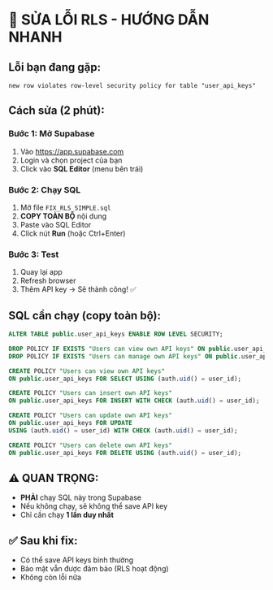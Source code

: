 # 🔧 SỬA LỖI RLS - HƯỚNG DẪN NHANH

## Lỗi bạn đang gặp:
```
new row violates row-level security policy for table "user_api_keys"
```

## Cách sửa (2 phút):

### Bước 1: Mở Supabase
1. Vào https://app.supabase.com
2. Login và chọn project của bạn
3. Click vào **SQL Editor** (menu bên trái)

### Bước 2: Chạy SQL
1. Mở file `FIX_RLS_SIMPLE.sql` 
2. **COPY TOÀN BỘ** nội dung
3. Paste vào SQL Editor
4. Click nút **Run** (hoặc Ctrl+Enter)

### Bước 3: Test
1. Quay lại app
2. Refresh browser
3. Thêm API key → Sẽ thành công! ✅

## SQL cần chạy (copy toàn bộ):

```sql
ALTER TABLE public.user_api_keys ENABLE ROW LEVEL SECURITY;

DROP POLICY IF EXISTS "Users can view own API keys" ON public.user_api_keys;
DROP POLICY IF EXISTS "Users can manage own API keys" ON public.user_api_keys;

CREATE POLICY "Users can view own API keys" 
ON public.user_api_keys FOR SELECT USING (auth.uid() = user_id);

CREATE POLICY "Users can insert own API keys" 
ON public.user_api_keys FOR INSERT WITH CHECK (auth.uid() = user_id);

CREATE POLICY "Users can update own API keys" 
ON public.user_api_keys FOR UPDATE 
USING (auth.uid() = user_id) WITH CHECK (auth.uid() = user_id);

CREATE POLICY "Users can delete own API keys" 
ON public.user_api_keys FOR DELETE USING (auth.uid() = user_id);
```

## ⚠️ QUAN TRỌNG:
- **PHẢI** chạy SQL này trong Supabase
- Nếu không chạy, sẽ không thể save API key
- Chỉ cần chạy **1 lần duy nhất**

## ✅ Sau khi fix:
- Có thể save API keys bình thường
- Bảo mật vẫn được đảm bảo (RLS hoạt động)
- Không còn lỗi nữa

